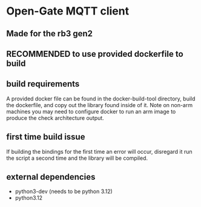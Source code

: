 # Open-Gate MQTT client
## Made for the rb3 gen2
## RECOMMENDED to use provided dockerfile to build

## build requirements
A provided docker file can be found in the docker-build-tool directory, build the dockerfile, and copy out the library found inside of it. Note on non-arm machines you may need to configure docker to run an arm image to produce the check architecture output.


## first time build issue
If building the bindings for the first time an error will occur, disregard it run the script a second time and the library will be compiled.

## external dependencies
* python3-dev (needs to be python 3.12)
* python3.12
